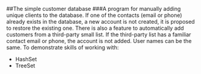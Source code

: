 ##The simple customer database
###A program for manually adding unique clients to the database. If one of the contacts (email or phone) already exists in the database, a new account is not created, it is proposed to restore the existing one. There is also a feature to automatically add customers from a third-party small list. If the third-party list has a familiar contact email or phone, the account is not added. User names can be the same.
To demonstrate skills of working with:
 * HashSet
 * TreeSet
